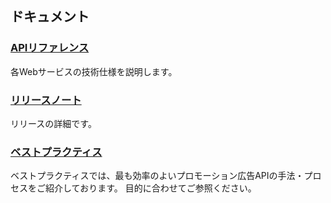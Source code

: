 ## ドキュメント
### [APIリファレンス](/docs/ja/api_reference/ReadMe.md)
各Webサービスの技術仕様を説明します。

### [リリースノート](/docs/ja/releasenotes.md)
リリースの詳細です。

### [ベストプラクティス](/docs/ja/bestpractice/ReadMe.md)
ベストプラクティスでは、最も効率のよいプロモーション広告APIの手法・プロセスをご紹介しております。 目的に合わせてご参照ください。



